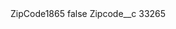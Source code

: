 <?xml version="1.0" encoding="UTF-8"?>
<CustomMetadata xmlns="http://soap.sforce.com/2006/04/metadata" xmlns:xsi="http://www.w3.org/2001/XMLSchema-instance" xmlns:xsd="http://www.w3.org/2001/XMLSchema">
    <label>ZipCode1865</label>
    <protected>false</protected>
    <values>
        <field>Zipcode__c</field>
        <value xsi:type="xsd:string">33265</value>
    </values>
</CustomMetadata>
